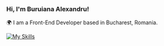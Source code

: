 ### Hi, I'm Buruiana Alexandru!

🌍  I am a Front-End Developer based in Bucharest, Romania.



[![My Skills](https://skillicons.dev/icons?i=js,html,css,sass,figma)](https://skillicons.dev)
